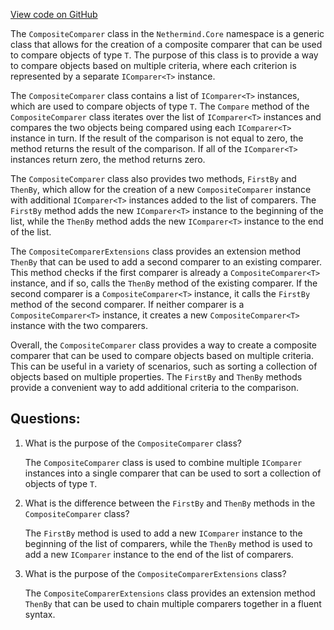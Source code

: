 [View code on GitHub](https://github.com/nethermindeth/nethermind/Nethermind.Core/CompositeComparer.cs)

The `CompositeComparer` class in the `Nethermind.Core` namespace is a generic class that allows for the creation of a composite comparer that can be used to compare objects of type `T`. The purpose of this class is to provide a way to compare objects based on multiple criteria, where each criterion is represented by a separate `IComparer<T>` instance. 

The `CompositeComparer` class contains a list of `IComparer<T>` instances, which are used to compare objects of type `T`. The `Compare` method of the `CompositeComparer` class iterates over the list of `IComparer<T>` instances and compares the two objects being compared using each `IComparer<T>` instance in turn. If the result of the comparison is not equal to zero, the method returns the result of the comparison. If all of the `IComparer<T>` instances return zero, the method returns zero.

The `CompositeComparer` class also provides two methods, `FirstBy` and `ThenBy`, which allow for the creation of a new `CompositeComparer` instance with additional `IComparer<T>` instances added to the list of comparers. The `FirstBy` method adds the new `IComparer<T>` instance to the beginning of the list, while the `ThenBy` method adds the new `IComparer<T>` instance to the end of the list.

The `CompositeComparerExtensions` class provides an extension method `ThenBy` that can be used to add a second comparer to an existing comparer. This method checks if the first comparer is already a `CompositeComparer<T>` instance, and if so, calls the `ThenBy` method of the existing comparer. If the second comparer is a `CompositeComparer<T>` instance, it calls the `FirstBy` method of the second comparer. If neither comparer is a `CompositeComparer<T>` instance, it creates a new `CompositeComparer<T>` instance with the two comparers.

Overall, the `CompositeComparer` class provides a way to create a composite comparer that can be used to compare objects based on multiple criteria. This can be useful in a variety of scenarios, such as sorting a collection of objects based on multiple properties. The `FirstBy` and `ThenBy` methods provide a convenient way to add additional criteria to the comparison.
## Questions: 
 1. What is the purpose of the `CompositeComparer` class?
    
    The `CompositeComparer` class is used to combine multiple `IComparer` instances into a single comparer that can be used to sort a collection of objects of type `T`.

2. What is the difference between the `FirstBy` and `ThenBy` methods in the `CompositeComparer` class?
    
    The `FirstBy` method is used to add a new `IComparer` instance to the beginning of the list of comparers, while the `ThenBy` method is used to add a new `IComparer` instance to the end of the list of comparers.

3. What is the purpose of the `CompositeComparerExtensions` class?
    
    The `CompositeComparerExtensions` class provides an extension method `ThenBy` that can be used to chain multiple comparers together in a fluent syntax.